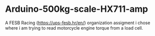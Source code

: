 # Arduino-500kg-scale-HX711-amp
A FESB Racing (https://ups-fesb.hr/en/) organization assigment i chose where i am trying to read motorcycle engine torque from a load cell.

